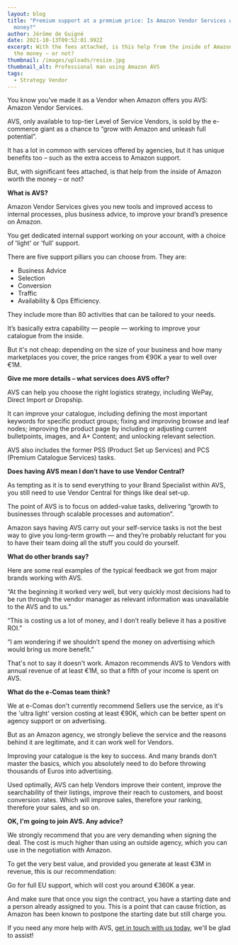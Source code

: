 ```yaml
---
layout: blog
title: "Premium support at a premium price: Is Amazon Vendor Services worth the
  money?"
author: Jérôme de Guigné
date: 2021-10-13T09:52:01.992Z
excerpt: With the fees attached, is this help from the inside of Amazon worth
  the money – or not?
thumbnail: /images/uploads/resize.jpg
thumbnail_alt: Professional man using Amazon AVS
tags:
  - Strategy Vendor
---
```

<!--StartFragment-->

You know you've made it as a Vendor when Amazon offers you AVS: Amazon Vendor Services.

AVS, only available to top-tier Level of Service Vendors, is sold by the e-commerce giant as a chance to “grow with Amazon and unleash full potential”.

It has a lot in common with services offered by agencies, but it has unique benefits too – such as the extra access to Amazon support.

But, with significant fees attached, is that help from the inside of Amazon worth the money – or not?



**What is AVS?**

Amazon Vendor Services gives you new tools and improved access to internal processes, plus business advice, to improve your brand’s presence on Amazon.

You get dedicated internal support working on your account, with a choice of 'light' or 'full' support.

There are five support pillars you can choose from. They are:

* Business Advice
* Selection
* Conversion
* Traffic
* Availability & Ops Efficiency.

They include more than 80 activities that can be tailored to your needs.

It’s basically extra capability — people — working to improve your catalogue from the inside.

But it's not cheap: depending on the size of your business and how many marketplaces you cover, the price ranges from €90K a year to well over €1M.



**Give me more details – what services does AVS offer?**

AVS can help you choose the right logistics strategy, including WePay, Direct Import or Dropship.

It can improve your catalogue, including defining the most important keywords for specific product groups; fixing and improving browse and leaf nodes; improving the product page by including or adjusting current bulletpoints, images, and A+ Content; and unlocking relevant selection.

AVS also includes the former PSS (Product Set up Services) and PCS (Premium Catalogue Services) tasks.



**Does having AVS mean I don’t have to use Vendor Central?**

As tempting as it is to send everything to your Brand Specialist within AVS, you still need to use Vendor Central for things like deal set-up.

The point of AVS is to focus on added-value tasks, delivering “growth to businesses through scalable processes and automation”.

Amazon says having AVS carry out your self-service tasks is not the best way to give you long-term growth — and they’re probably reluctant for you to have their team doing all the stuff you could do yourself.



**What do other brands say?**

Here are some real examples of the typical feedback we got from major brands working with AVS.

“At the beginning it worked very well, but very quickly most decisions had to be run through the vendor manager as relevant information was unavailable to the AVS and to us.”

“This is costing us a lot of money, and I don’t really believe it has a positive ROI.”

“I am wondering if we shouldn’t spend the money on advertising which would bring us more benefit.”

That's not to say it doesn't work. Amazon recommends AVS to Vendors with annual revenue of at least €1M, so that a fifth of your income is spent on AVS.



**What do the e-Comas team think?**

We at e-Comas don't currently recommend Sellers use the service, as it's the 'ultra light' version costing at least €90K, which can be better spent on agency support or on advertising.

But as an Amazon agency, we strongly believe the service and the reasons behind it are legitimate, and it can work well for Vendors.

Improving your catalogue is the key to success. And many brands don’t master the basics, which you absolutely need to do before throwing thousands of Euros into advertising.

Used optimally, AVS can help Vendors improve their content, improve the searchability of their listings, improve their reach to customers, and boost conversion rates. Which will improve sales, therefore your ranking, therefore your sales, and so on.



**OK, I'm going to join AVS. Any advice?**

We strongly recommend that you are very demanding when signing the deal. The cost is much higher than using an outside agency, which you can use in the negotiation with Amazon.

To get the very best value, and provided you generate at least €3M in revenue, this is our recommendation:

Go for full EU support, which will cost you around €360K a year.

And make sure that once you sign the contract, you have a starting date and a person already assigned to you. This is a point that can cause friction, as Amazon has been known to postpone the starting date but still charge you.



If you need any more help with AVS, [get in touch with us today](e-comas.com/contact), we'll be glad to assist!



<!--EndFragment-->